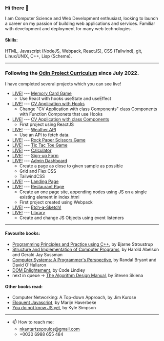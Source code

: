 ### Hi there 👋

I am Computer Science and Web Development enthusiast, looking to launch a career on my passion of building web applications and services. Familiar with development and deployment for many web technologies.

#### Skills:
HTML, Javascript (NodeJS, Webpack, ReactJS), CSS (Tailwind), git, Linux/UNIX, C++, Lisp (Scheme).


---


### Following the [Odin Project Curriculum](https://www.theodinproject.com) since July 2022.
I have completed several projects which you can see live!
 
  - [LIVE!](https://nikolaoskantartzopoulos.github.io/memoryCard/) --- [Memory Card Game](https://github.com/NikolaosKantartzopoulos/memoryCard)
    - Use React with hooks useState and useEffect
  - [LIVE!](https://nikolaoskantartzopoulos.github.io/cvWithHooksAndUseState) --- [CV Application with Hooks](https://github.com/NikolaosKantartzopoulos/cvWithHooksAndUseState) 
      - Change "CV Application with class Components" class Components with Function Componets that use Hooks
  - [LIVE!](https://nikolaoskantartzopoulos.github.io/simpleCVReactClassComponents) --- [CV Application with class Components](https://github.com/NikolaosKantartzopoulos/simpleCVReactClassComponents) 
    - First project using ReactJS
  - [LIVE!](https://nikolaoskantartzopoulos.github.io/weatherAPI/) --- [Weather API](https://github.com/NikolaosKantartzopoulos/weatherAPI/blob/main/README.md)
    - Use an API to fetch data.
  - [LIVE!](https://nikolaoskantartzopoulos.github.io/rockPapperScissors) --- [Rock Paper Scissors Game](https://github.com/NikolaosKantartzopoulos/rockPapperScissors) 
  - [LIVE!](https://nikolaoskantartzopoulos.github.io/ticTacToe) --- [Tic Tac Toe Game](https://github.com/NikolaosKantartzopoulos/ticTacToe)
  - [LIVE!](https://nikolaoskantartzopoulos.github.io/calculator) --- [Calculator](https://github.com/NikolaosKantartzopoulos/calculator) 
  - [LIVE!](https://nikolaoskantartzopoulos.github.io/signUpForm) --- [Sign-up Form](https://github.com/NikolaosKantartzopoulos/signUpForm) 
  - [LIVE!](https://nikolaoskantartzopoulos.github.io/adminDashboard) --- [Admin Dashboard](https://github.com/NikolaosKantartzopoulos/adminDashboard) 
    - Create a page as close to given sample as possible
    - Grid and Flex CSS
    - TailwindCSS
  - [LIVE!](https://nikolaoskantartzopoulos.github.io/landingPage) --- [Landing Page](https://github.com/NikolaosKantartzopoulos/landingPage) 
  - [LIVE!](https://nikolaoskantartzopoulos.github.io/restaurantPage) --- [Restaurant Page](https://github.com/NikolaosKantartzopoulos/restaurantPage) 
      - Create an one page site, appending nodes using JS on a single existing element in index.html
      - First project created using Webpack
  - [LIVE!](https://nikolaoskantartzopoulos.github.io/Etch-A-Sketch) --- [Etch-a-Sketch!](https://github.com/NikolaosKantartzopoulos/Etch-A-Sketch)
  - [LIVE!](https://nikolaoskantartzopoulos.github.io/library) --- [Library](https://github.com/NikolaosKantartzopoulos/library) 
    - Create and change JS Objects using event listeners

---


#### Favourite books:
- [Programming Principles and Practice using C++](https://github.com/NikolaosKantartzopoulos/Programming-Principles-and-Practice-Using-Cpp), by Bjarne Stroustrup
- [Structure and Implementation of Computer Programs](https://github.com/NikolaosKantartzopoulos/Structure-and-Interpretation-of-Computer-Programs), by Harold Abelson and Gerald Jay Sussman
- [Computer Systems: A Programmer's Perspective](https://www.amazon.com/Computer-Systems-Programmers-Perspective-3rd/dp/013409266X), by Randal Bryant and David O'Hallaron
- [DOM Enlightement](http://domenlightenment.com/), by Code Lindley
- next in queue -> [The Algorithm Design Manual](https://www.algorist.com/), by Steven Skiena

#### Other books read:
- Computer Networking: A Top-down Approach, by Jim Kurose
- [Eloquent Javascript](https://eloquentjavascript.net/), by Marijn Haverbeke
- [You do not know JS yet](https://github.com/getify/You-Dont-Know-JS), by Kyle Simpson

---
- 📫 How to reach me:
  - nkantartzopoulos@gmail.com
  - +0030 6988 655 484

